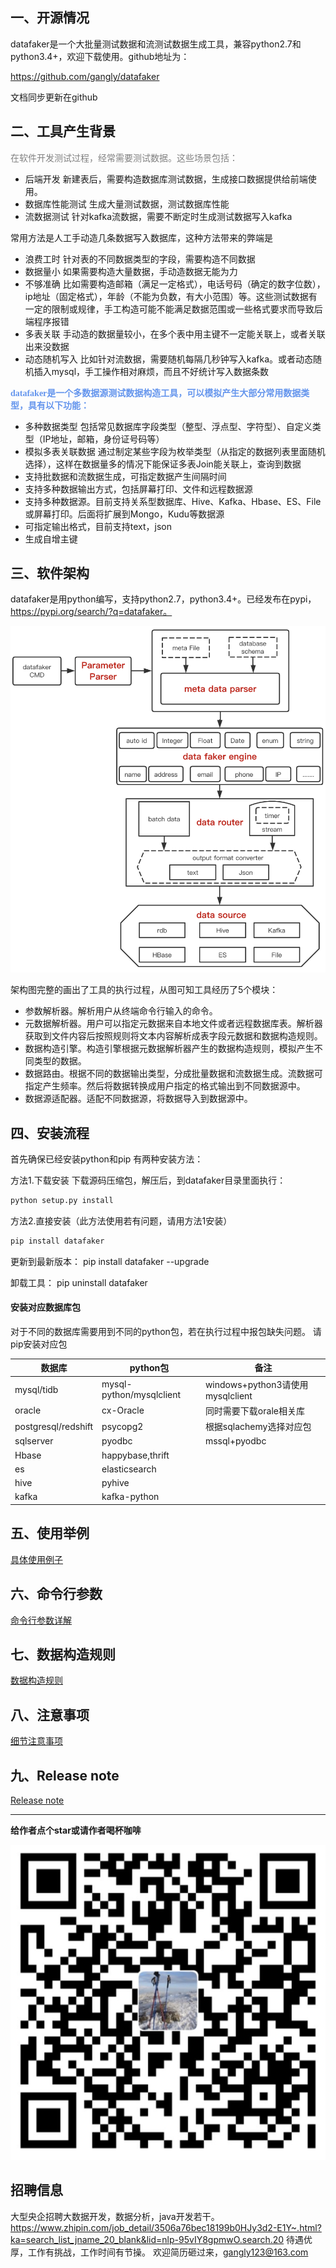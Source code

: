 ## 一、开源情况
datafaker是一个大批量测试数据和流测试数据生成工具，兼容python2.7和python3.4+，欢迎下载使用。github地址为：

https://github.com/gangly/datafaker

文档同步更新在github

## 二、工具产生背景


<font color=gray face="黑体">在软件开发测试过程，经常需要测试数据。这些场景包括：</font>
- 后端开发
新建表后，需要构造数据库测试数据，生成接口数据提供给前端使用。
- 数据库性能测试
生成大量测试数据，测试数据库性能
- 流数据测试
针对kafka流数据，需要不断定时生成测试数据写入kafka


常用方法是人工手动造几条数据写入数据库，这种方法带来的弊端是
- 浪费工时
针对表的不同数据类型的字段，需要构造不同数据
- 数据量小
如果需要构造大量数据，手动造数据无能为力
- 不够准确
比如需要构造邮箱（满足一定格式），电话号码（确定的数字位数），ip地址（固定格式），年龄（不能为负数，有大小范围）等。这些测试数据有一定的限制或规律，手工构造可能不能满足数据范围或一些格式要求而导致后端程序报错
- 多表关联
手动造的数据量较小，在多个表中用主键不一定能关联上，或者关联出来没数据
- 动态随机写入
比如针对流数据，需要随机每隔几秒钟写入kafka。或者动态随机插入mysql，手工操作相对麻烦，而且不好统计写入数据条数


**<font color=#6495ED face="黑体">datafaker是一个多数据源测试数据构造工具，可以模拟产生大部分常用数据类型，具有以下功能：</font>**


- 多种数据类型
包括常见数据库字段类型（整型、浮点型、字符型）、自定义类型（IP地址，邮箱，身份证号码等）
- 模拟多表关联数据
通过制定某些字段为枚举类型（从指定的数据列表里面随机选择），这样在数据量多的情况下能保证多表Join能关联上，查询到数据
- 支持批数据和流数据生成，可指定数据产生间隔时间
- 支持多种数据输出方式，包括屏幕打印、文件和远程数据源
- 支持多种数据源。目前支持关系型数据库、Hive、Kafka、Hbase、ES、File或屏幕打印。后面将扩展到Mongo，Kudu等数据源
- 可指定输出格式，目前支持text，json
- 生成自增主键



## 三、软件架构

datafaker是用python编写，支持python2.7，python3.4+。已经发布在pypi，https://pypi.org/search/?q=datafaker。

![pay](../img/datafaker.png)

架构图完整的画出了工具的执行过程，从图可知工具经历了5个模块：
- 参数解析器。解析用户从终端命令行输入的命令。
- 元数据解析器。用户可以指定元数据来自本地文件或者远程数据库表。解析器获取到文件内容后按照规则将文本内容解析成表字段元数据和数据构造规则。
- 数据构造引擎。构造引擎根据元数据解析器产生的数据构造规则，模拟产生不同类型的数据。
- 数据路由。根据不同的数据输出类型，分成批量数据和流数据生成。流数据可指定产生频率。然后将数据转换成用户指定的格式输出到不同数据源中。
- 数据源适配器。适配不同数据源，将数据导入到数据源中。

## 四、安装流程

首先确保已经安装python和pip
有两种安装方法：

方法1.下载安装
下载源码压缩包，解压后，到datafaker目录里面执行：

```bash
python setup.py install
 ```

方法2.直接安装（此方法使用若有问题，请用方法1安装）

```bash
pip install datafaker
```

更新到最新版本：
pip install datafaker --upgrade

卸载工具：
pip uninstall datafaker


#### 安装对应数据库包
对于不同的数据库需要用到不同的python包，若在执行过程中报包缺失问题。
请pip安装对应包

| 数据库 | python包| 备注|
| -------- | -------- | ------ |
|mysql/tidb| mysql-python/mysqlclient | windows+python3请使用mysqlclient|
|oracle| cx-Oracle | 同时需要下载orale相关库 |
|postgresql/redshift | psycopg2 | 根据sqlachemy选择对应包 |
|sqlserver | pyodbc |  mssql+pyodbc  |
|Hbase | happybase,thrift | |
|es | elasticsearch | |
|hive | pyhive | |
|kafka | kafka-python | |


## 五、使用举例

[具体使用例子](使用举例.md)


## 六、命令行参数

[命令行参数详解](命令参数.md)


## 七、数据构造规则

[数据构造规则](数据构造规则.md)

## 八、注意事项

[细节注意事项](注意事项.md)

## 九、Release note
[Release note](release_note.md)
_____

**给作者点个star或请作者喝杯咖啡**

![pay](../img/微信pay.png)


## 招聘信息
大型央企招聘大数据开发，数据分析，java开发若干。
https://www.zhipin.com/job_detail/3506a76bec18199b0HJy3d2-E1Y~.html?ka=search_list_jname_20_blank&lid=nlp-95vIY8gpmwO.search.20
待遇优厚，工作有挑战，工作时间有节操。
欢迎简历砸过来，gangly123@163.com



